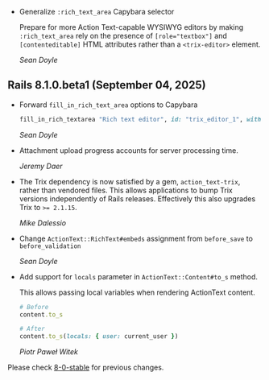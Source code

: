 *   Generalize `:rich_text_area` Capybara selector

    Prepare for more Action Text-capable WYSIWYG editors by making
    `:rich_text_area` rely on the presence of `[role="textbox"]` and
    `[contenteditable]` HTML attributes rather than a `<trix-editor>` element.

    *Sean Doyle*

## Rails 8.1.0.beta1 (September 04, 2025) ##

*   Forward `fill_in_rich_text_area` options to Capybara

    ```ruby
    fill_in_rich_textarea "Rich text editor", id: "trix_editor_1", with: "Hello world!"
    ```

    *Sean Doyle*

*   Attachment upload progress accounts for server processing time.

    *Jeremy Daer*

*   The Trix dependency is now satisfied by a gem, `action_text-trix`, rather than vendored
    files. This allows applications to bump Trix versions independently of Rails
    releases. Effectively this also upgrades Trix to `>= 2.1.15`.

    *Mike Dalessio*

*   Change `ActionText::RichText#embeds` assignment from `before_save` to `before_validation`

    *Sean Doyle*

*   Add support for `locals` parameter in `ActionText::Content#to_s` method.

    This allows passing local variables when rendering ActionText content.

    ```ruby
    # Before
    content.to_s

    # After
    content.to_s(locals: { user: current_user })
    ```

    *Piotr Paweł Witek*

Please check [8-0-stable](https://github.com/rails/rails/blob/8-0-stable/actiontext/CHANGELOG.md) for previous changes.
